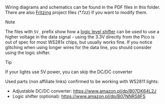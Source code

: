 Wiring diagrams and schematics can be found in the PDF files in this folder.
There are also [Fritzing](https://fritzing.org/) project files (*.fzz) if you want to modify them.

> [!NOTE] 
> The files with `5V_` prefix show how a [logic level shifter](https://en.wikipedia.org/wiki/Level_shifter) can be used to use a higher voltage in the data signal - using the 3.3V directly from the Pico is out of spec for most WS281x chips, but usually works fine. If you notice glitching when using longer wires for the data line, you should consider using the logic shifter.

> [!TIP]
> If your lights use 5V power, you can skip the DC/DC converter

Used parts (non affiliate links) confirmed to be working with WS2811 lights:
- Adjustable DC/DC converter: https://www.amazon.pl/dp/B07DK64L2J
- Logic shifter (optional): https://www.amazon.pl/dp/B07NNRS8FS